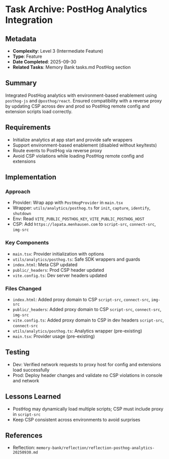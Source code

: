 # Task Archive: PostHog Analytics Integration

## Metadata
- **Complexity**: Level 3 (Intermediate Feature)
- **Type**: Feature
- **Date Completed**: 2025-09-30
- **Related Tasks**: Memory Bank tasks.md PostHog section

## Summary
Integrated PostHog analytics with environment-based enablement using `posthog-js` and `@posthog/react`. Ensured compatibility with a reverse proxy by updating CSP across dev and prod so PostHog remote config and extension scripts load correctly.

## Requirements
- Initialize analytics at app start and provide safe wrappers
- Support environment-based enablement (disabled without key/tests)
- Route events to PostHog via reverse proxy
- Avoid CSP violations while loading PostHog remote config and extensions

## Implementation
### Approach
- Provider: Wrap app with `PostHogProvider` in `main.tsx`
- Wrapper: `utils/analytics/posthog.ts` for `init`, `capture`, `identify`, `shutdown`
- Env: Read `VITE_PUBLIC_POSTHOG_KEY`, `VITE_PUBLIC_POSTHOG_HOST`
- CSP: Add `https://lopata.menhausen.com` to `script-src`, `connect-src`, `img-src`

### Key Components
- `main.tsx`: Provider initialization with options
- `utils/analytics/posthog.ts`: Safe SDK wrappers and guards
- `index.html`: Meta CSP updated
- `public/_headers`: Prod CSP header updated
- `vite.config.ts`: Dev server headers updated

### Files Changed
- `index.html`: Added proxy domain to CSP `script-src`, `connect-src`, `img-src`
- `public/_headers`: Added proxy domain to CSP `script-src`, `connect-src`, `img-src`
- `vite.config.ts`: Added proxy domain to CSP in dev headers `script-src`, `connect-src`
- `utils/analytics/posthog.ts`: Analytics wrapper (pre-existing)
- `main.tsx`: Provider usage (pre-existing)

## Testing
- Dev: Verified network requests to proxy host for config and extensions load successfully
- Prod: Deploy header changes and validate no CSP violations in console and network

## Lessons Learned
- PostHog may dynamically load multiple scripts; CSP must include proxy in `script-src`
- Keep CSP consistent across environments to avoid surprises

## References
- Reflection: `memory-bank/reflection/reflection-posthog-analytics-20250930.md`
